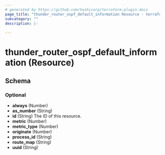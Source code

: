 ```yaml
---
# generated by https://github.com/hashicorp/terraform-plugin-docs
page_title: "thunder_router_ospf_default_information Resource - terraform-provider-thunder"
subcategory: ""
description: |-
  
---
```


# thunder_router_ospf_default_information (Resource)





<!-- schema generated by tfplugindocs -->
## Schema

### Optional

- **always** (Number)
- **as_number** (String)
- **id** (String) The ID of this resource.
- **metric** (Number)
- **metric_type** (Number)
- **originate** (Number)
- **process_id** (String)
- **route_map** (String)
- **uuid** (String)


